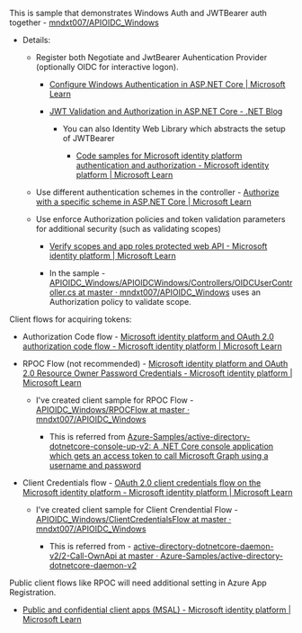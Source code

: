 
This is sample that demonstrates Windows Auth and JWTBearer auth together - [mndxt007/APIOIDC_Windows](https://github.com/mndxt007/APIOIDC_Windows)

-   Details:
    
    -   Register both Negotiate and JwtBearer Auhentication Provider (optionally OIDC for interactive logon).
        
        -   [Configure Windows Authentication in ASP.NET Core | Microsoft Learn](https://learn.microsoft.com/en-us/aspnet/core/security/authentication/windowsauth?view=aspnetcore-9.0&tabs=visual-studio)
            
        -   [JWT Validation and Authorization in ASP.NET Core - .NET Blog](https://devblogs.microsoft.com/dotnet/jwt-validation-and-authorization-in-asp-net-core/)
            
            -   You can also Identity Web Library which abstracts the setup of JWTBearer
                
                -   [Code samples for Microsoft identity platform authentication and authorization - Microsoft identity platform | Microsoft Learn](https://learn.microsoft.com/en-us/entra/identity-platform/sample-v2-code?tabs=apptype)
                    
                
    -   Use different authentication schemes in the controller - [Authorize with a specific scheme in ASP.NET Core | Microsoft Learn](https://learn.microsoft.com/en-us/aspnet/core/security/authorization/limitingidentitybyscheme?view=aspnetcore-9.0)
        
    -   Use enforce Authorization policies and token validation parameters for additional security (such as validating scopes)
        
        -   [Verify scopes and app roles protected web API - Microsoft identity platform | Microsoft Learn](https://learn.microsoft.com/en-us/entra/identity-platform/scenario-protected-web-api-verification-scope-app-roles?tabs=aspnetcore)
            
        -   In the sample - [APIOIDC_Windows/APIOIDCWindows/Controllers/OIDCUserController.cs at master · mndxt007/APIOIDC_Windows](https://github.com/mndxt007/APIOIDC_Windows/blob/master/APIOIDCWindows/Controllers/OIDCUserController.cs) uses an Authorization policy to validate scope.
            

Client flows for acquiring tokens:

-   Authorization Code flow - [Microsoft identity platform and OAuth 2.0 authorization code flow - Microsoft identity platform | Microsoft Learn](https://learn.microsoft.com/en-us/entra/identity-platform/v2-oauth2-auth-code-flow)
    
-   RPOC Flow (not recommended) - [Microsoft identity platform and OAuth 2.0 Resource Owner Password Credentials - Microsoft identity platform | Microsoft Learn](https://learn.microsoft.com/en-us/entra/identity-platform/v2-oauth-ropc)
    
    -   I've created client sample for RPOC Flow - [APIOIDC_Windows/RPOCFlow at master · mndxt007/APIOIDC_Windows](https://github.com/mndxt007/APIOIDC_Windows/tree/master/RPOCFlow)
        
        -   This is referred from [Azure-Samples/active-directory-dotnetcore-console-up-v2: A .NET Core console application which gets an access token to call Microsoft Graph using a username and password](https://github.com/azure-samples/active-directory-dotnetcore-console-up-v2)
            
-   Client Credentials flow - [OAuth 2.0 client credentials flow on the Microsoft identity platform - Microsoft identity platform | Microsoft Learn](https://learn.microsoft.com/en-us/entra/identity-platform/v2-oauth2-client-creds-grant-flow)
    
    -   I've created client sample for Client Crendential Flow - [APIOIDC_Windows/ClientCredentialsFlow at master · mndxt007/APIOIDC_Windows](https://github.com/mndxt007/APIOIDC_Windows/tree/master/ClientCredentialsFlow)
        
        -   This is referred from - [active-directory-dotnetcore-daemon-v2/2-Call-OwnApi at master · Azure-Samples/active-directory-dotnetcore-daemon-v2](https://github.com/Azure-Samples/active-directory-dotnetcore-daemon-v2/tree/master/2-Call-OwnApi)
            

Public client flows like RPOC will need additional setting in Azure App Registration.

-   [Public and confidential client apps (MSAL) - Microsoft identity platform | Microsoft Learn](https://learn.microsoft.com/en-us/entra/identity-platform/msal-client-applications)
